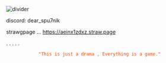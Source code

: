 ![divider](https://github.com/user-attachments/assets/ce6a97e4-1791-4a00-a7bd-19072419e1ee)


discord: dear_spu7nik

strawgpage ... https://aeinx1zdxz.straw.page

.
.
.
.
.


<p align="center">
    <code style="color : Orangered">"This is just a drama , Everything is a game."</code>
</p>
